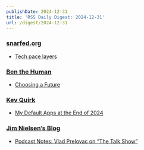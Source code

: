 ```yaml
---
publishDate: 2024-12-31
title: 'RSS Daily Digest: 2024-12-31'
url: /digest/2024-12-31
---
```


### [snarfed.org](https://snarfed.org/)

  * [Tech pace layers](https://snarfed.org/2024-12-30_54435)
  
### [Ben the Human](https://benthehuman.com/)

  * [Choosing a Future](https://benthehuman.com/choosing-a-future/)
  
### [Kev Quirk](https://kevquirk.com/)

  * [My Default Apps at the End of 2024](https://kevquirk.com/blog/my-default-apps-at-the-end-of-2024)
  
### [Jim Nielsen’s Blog](https://blog.jim-nielsen.com/)

  * [Podcast Notes: Vlad Prelovac on “The Talk Show”](https://blog.jim-nielsen.com/2024/podcast-notes-talk-show-kagi/)
  
